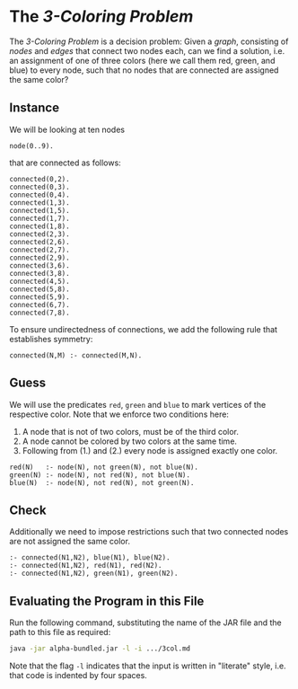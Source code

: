# The *3-Coloring Problem*

The *3-Coloring Problem* is a decision problem: Given a *graph*, consisting of
*nodes* and *edges* that connect two nodes each, can we find a solution, i.e.
an assignment of one of three colors (here we call them red, green, and blue)
to every node, such that no nodes that are connected are assigned the same
color?

## Instance

We will be looking at ten nodes

    node(0..9).

that are connected as follows:

    connected(0,2).
    connected(0,3).
    connected(0,4).
    connected(1,3).
    connected(1,5).
    connected(1,7).
    connected(1,8).
    connected(2,3).
    connected(2,6).
    connected(2,7).
    connected(2,9).
    connected(3,6).
    connected(3,8).
    connected(4,5).
    connected(5,8).
    connected(5,9).
    connected(6,7).
    connected(7,8).

To ensure undirectedness of connections, we add the following rule
that establishes symmetry:

    connected(N,M) :- connected(M,N).

## Guess

We will use the predicates `red`, `green` and `blue` to mark vertices of the
respective color. Note that we enforce two conditions here:
  1. A node that is not of two colors, must be of the third color.
  2. A node cannot be colored by two colors at the same time.
  3. Following from (1.) and (2.) every node is assigned exactly one color.

    red(N)   :- node(N), not green(N), not blue(N).
    green(N) :- node(N), not red(N), not blue(N).
    blue(N)  :- node(N), not red(N), not green(N).

## Check

Additionally we need to impose restrictions such that two connected nodes
are not assigned the same color.

    :- connected(N1,N2), blue(N1), blue(N2).
    :- connected(N1,N2), red(N1), red(N2).
    :- connected(N1,N2), green(N1), green(N2).

## Evaluating the Program in this File

Run the following command, substituting the name of the JAR file and the path
to this file as required:

```sh
java -jar alpha-bundled.jar -l -i .../3col.md
```

Note that the flag `-l` indicates that the input is written in "literate"
style, i.e. that code is indented by four spaces.
